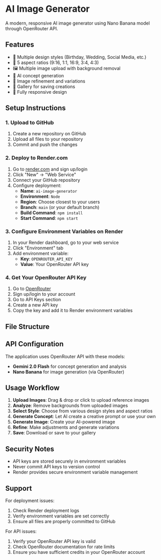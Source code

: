 # AI Image Generator

A modern, responsive AI image generator using Nano Banana model through OpenRouter API.

## Features

- 🎨 Multiple design styles (Birthday, Wedding, Social Media, etc.)
- 📐 5 aspect ratios (9:16, 1:1, 16:9, 3:4, 4:3)
- 🖼️ Multiple image upload with background removal
- 🤖 AI concept generation
- 🎯 Image refinement and variations
- 💾 Gallery for saving creations
- 📱 Fully responsive design

## Setup Instructions

### 1. Upload to GitHub

1. Create a new repository on GitHub
2. Upload all files to your repository
3. Commit and push the changes

### 2. Deploy to Render.com

1. Go to [render.com](https://render.com) and sign up/login
2. Click "New" → "Web Service"
3. Connect your GitHub repository
4. Configure deployment:
   - **Name**: `ai-image-generator`
   - **Environment**: `Node`
   - **Region**: Choose closest to your users
   - **Branch**: `main` (or your default branch)
   - **Build Command**: `npm install`
   - **Start Command**: `npm start`

### 3. Configure Environment Variables on Render

1. In your Render dashboard, go to your web service
2. Click "Environment" tab
3. Add environment variable:
   - **Key**: `OPENROUTER_API_KEY`
   - **Value**: Your OpenRouter API key

### 4. Get Your OpenRouter API Key

1. Go to [OpenRouter](https://openrouter.ai)
2. Sign up/login to your account
3. Go to API Keys section
4. Create a new API key
5. Copy the key and add it to Render environment variables

## File Structure


## API Configuration

The application uses OpenRouter API with these models:
- **Gemini 2.0 Flash** for concept generation and analysis
- **Nano Banana** for image generation (via OpenRouter)

## Usage Workflow

1. **Upload Images**: Drag & drop or click to upload reference images
2. **Analyze**: Remove backgrounds from uploaded images
3. **Select Style**: Choose from various design styles and aspect ratios
4. **Generate Concept**: Let AI create a creative prompt or use your own
5. **Generate Image**: Create your AI-powered image
6. **Refine**: Make adjustments and generate variations
7. **Save**: Download or save to your gallery

## Security Notes

- API keys are stored securely in environment variables
- Never commit API keys to version control
- Render provides secure environment variable management

## Support

For deployment issues:
1. Check Render deployment logs
2. Verify environment variables are set correctly
3. Ensure all files are properly committed to GitHub

For API issues:
1. Verify your OpenRouter API key is valid
2. Check OpenRouter documentation for rate limits
3. Ensure you have sufficient credits in your OpenRouter account

